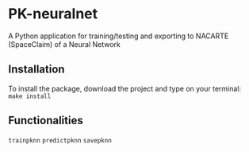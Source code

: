# PK-neuralnet
A Python application for training/testing and exporting to NACARTE (SpaceClaim) of a Neural Network

## Installation
To install the package, download the project and type on your terminal: <br>
`make install`

## Functionalities
`trainpknn`
`predictpknn`
`savepknn`

